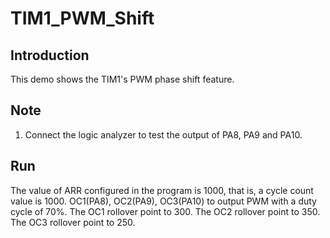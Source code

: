 # TIM1_PWM_Shift

## Introduction

This demo shows the TIM1's PWM phase shift feature. 

## Note

1. Connect the logic analyzer to test the output of PA8, PA9 and PA10. 
## Run

The value of ARR configured in the program is 1000, that is, a cycle count value is 1000.
OC1(PA8), OC2(PA9), OC3(PA10) to output PWM with a duty cycle of 70%. 
The OC1 rollover point to 300.
The OC2 rollover point to 350.
The OC3 rollover point to 250.

